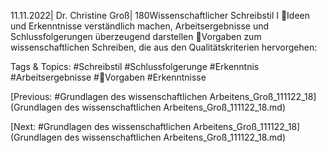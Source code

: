 11.11.2022| Dr. Christine Groß| 180Wissenschaftlicher Schreibstil I
Ideen und Erkenntnisse verständlich machen, Arbeitsergebnisse und 
Schlussfolgerungen überzeugend darstellen
Vorgaben zum wissenschaftlichen Schreiben, die aus den Qualitätskriterien 
hervorgehen:

   Tags & Topics:
   #Schreibstil
   #Schlussfolgerunge
   #Erkenntnis
   #Arbeitsergebnisse
   #Vorgaben
   #Erkenntnisse

[Previous: #Grundlagen des wissenschaftlichen Arbeitens_Groß_111122_18](Grundlagen des wissenschaftlichen Arbeitens_Groß_111122_18.md)

[Next: #Grundlagen des wissenschaftlichen Arbeitens_Groß_111122_18](Grundlagen des wissenschaftlichen Arbeitens_Groß_111122_18.md)